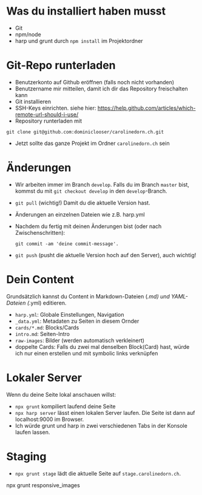 # Was du installiert haben musst
- Git
- npm/node
- harp und grunt durch `npm install` im Projektordner

# Git-Repo runterladen
- Benutzerkonto auf Github eröffnen (falls noch nicht vorhanden)
- Benutzername mir mitteilen, damit ich dir das Repository freischalten kann
- Git installieren
- SSH-Keys einrichten. siehe hier: https://help.github.com/articles/which-remote-url-should-i-use/ 
- Repository runterladen mit 
```
git clone git@github.com:dominiclooser/carolinedorn.ch.git
```
- Jetzt sollte das ganze Projekt im Ordner `carolinedorn.ch` sein

# Änderungen
- Wir arbeiten immer im Branch `develop`. Falls du im Branch `master` bist, kommst du mit
  `git checkout develop` in den `develop`-Branch.
- `git pull` (wichtig!) Damit du die aktuelle Version hast.
- Änderungen an einzelnen Dateien wie z.B. harp.yml

- Nachdem du fertig mit deinen Änderungen bist (oder nach Zwischenschritten):
  ```
  git commit -am 'deine commit-message'.
  ```
- `git push` (pusht die aktuelle Version hoch auf den Server), auch wichtig!

# Dein Content
Grundsätzlich kannst du Content in Markdown-Dateien (*.md) und YAML-Dateien (*.yml) editieren. 
- `harp.yml`: Globale Einstellungen, Navigation
- `_data.yml`: Metadaten zu Seiten in diesem Ornder
- `cards/*.md`: Blocks/Cards
- `intro.md`: Seiten-Intro
- `raw-images`: Bilder (werden automatisch verkleinert)
- doppelte Cards: Falls du zwei mal denselben Block(Card) hast, würde ich nur einen erstellen und mit symbolic links verknüpfen

# Lokaler Server
Wenn du deine Seite lokal anschauen willst: 
- `npx grunt` kompiliert laufend deine Seite
- `npx harp server` lässt einen lokalen Server laufen.
Die Seite ist dann auf localhost:9000 im Browser.
- Ich würde grunt und harp in zwei verschiedenen Tabs in der Konsole laufen lassen.

# Staging
- `npx grunt stage` lädt die aktuelle Seite auf `stage.carolinedorn.ch`. 

npx grunt responsive_images
